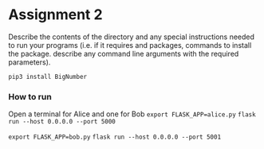 # Assignment 2

Describe the contents of the directory and any special instructions needed to run your programs (i.e. if it requires and packages, commands to install the package. describe any command line arguments with the required parameters).


`pip3 install BigNumber`


### How to run
Open a terminal for Alice and one for Bob
`export FLASK_APP=alice.py`
`flask run --host 0.0.0.0 --port 5000`

`export FLASK_APP=bob.py`
`flask run --host 0.0.0.0 --port 5001`
